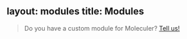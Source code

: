layout: modules
title: Modules
---

> Do you have a custom module for Moleculer? [Tell us!](https://github.com/moleculer-go/moleculer/issues)
